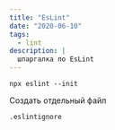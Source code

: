 ```yaml
---
title: "EsLint"
date: "2020-06-10"
tags:
  - lint
description: |
  шпаргалка по EsLint
---
```


	
```npx eslint --init```


Создать отдельный файл

```.eslintignore```